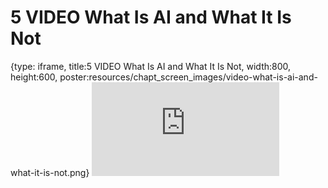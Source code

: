 # 5 VIDEO What Is AI and What It Is Not
 
{type: iframe, title:5 VIDEO What Is AI and What It Is Not, width:800, height:600, poster:resources/chapt_screen_images/video-what-is-ai-and-what-it-is-not.png}
![](https://hutchdatascience.org/AI_for_Decision_Makers/no_toc/video-what-is-ai-and-what-it-is-not.html)
 

 

